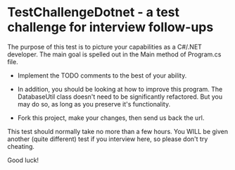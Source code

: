 TestChallengeDotnet - a test challenge for interview follow-ups
===============================================================

The purpose of this test is to picture your capabilities as a C#/.NET developer. The main goal is spelled out in the Main method of Program.cs file.

- Implement the TODO comments to the best of your ability.

- In addition, you should be looking at how to improve this program. The DatabaseUtil class doesn't need to be significantly refactored. But you may do so, as long as you preserve it's functionality.

- Fork this project, make your changes, then send us back the url.

This test should normally take no more than a few hours. You WILL be given another (quite different) test if you interview here, so please don't try cheating.

Good luck!